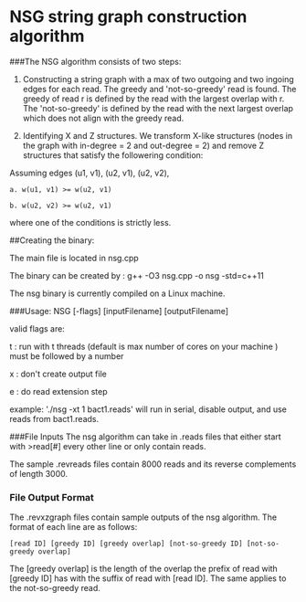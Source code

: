 # NSG string graph construction algorithm

###The NSG algorithm consists of two steps:

1. Constructing a string graph with a max of two outgoing and two ingoing edges for each read. The greedy and 'not-so-greedy' read is found. The greedy of read r is defined by the read with the largest overlap with r. The 'not-so-greedy' is defined by the read with the next largest overlap which does not align with the greedy read. 

2. Identifying X and Z structures. We transform X-like structures (nodes in the graph with in-degree = 2 and out-degree = 2) and remove Z structures that satisfy the followering condition:

Assuming edges (u1, v1), (u2, v1), (u2, v2),

	a. w(u1, v1) >= w(u2, v1) 

	b. w(u2, v2) >= w(u2, v1)

where one of the conditions is strictly less. 

##Creating the binary: 

The main file is located in nsg.cpp

The binary can be created by :  g++ -O3 nsg.cpp -o nsg -std=c++11

The nsg binary is currently compiled on a Linux machine.

###Usage: NSG [-flags] [inputFilename] [outputFilename]

valid flags are:

   t : run with t threads (default is max number of cores on your machine )
       must be followed by a number 

   x : don't create output file

   e : do read extension step

example: './nsg -xt 1 bact1.reads' will run in serial, disable output, and use reads from bact1.reads.

###File Inputs
The nsg algorithm can take in .reads files that either start with >read[#] every other line or only contain reads.

The sample .revreads files contain 8000 reads and its reverse complements of length 3000.

### File Output Format
The .revxzgraph files contain sample outputs of the nsg algorithm. The format of each line are as follows:

	[read ID] [greedy ID] [greedy overlap] [not-so-greedy ID] [not-so-greedy overlap]

The [greedy overlap] is the length of the overlap the prefix of read with [greedy ID] has with the suffix of read with [read ID].
The same applies to the not-so-greedy read. 

